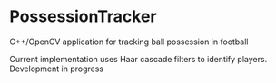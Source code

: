 # PossessionTracker
C++/OpenCV application for tracking ball possession in football

Current implementation uses Haar cascade filters to identify players. 
Development in progress
